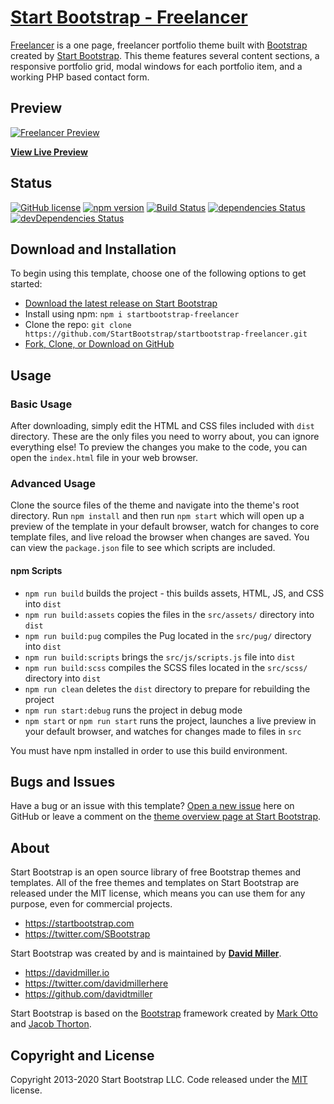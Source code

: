 # [Start Bootstrap - Freelancer](https://startbootstrap.com/theme/freelancer/)

[Freelancer](https://startbootstrap.com/theme/freelancer/) is a one page, freelancer portfolio theme built with [Bootstrap](https://getbootstrap.com/) created by [Start Bootstrap](https://startbootstrap.com/). This theme features several content sections, a responsive portfolio grid, modal windows for each portfolio item, and a working PHP based contact form.

## Preview

[![Freelancer Preview](https://assets.startbootstrap.com/img/screenshots/themes/freelancer.png)](https://startbootstrap.github.io/startbootstrap-freelancer/)

**[View Live Preview](https://starlla.github.io/portfolio-2021/)**

## Status

[![GitHub license](https://img.shields.io/badge/license-MIT-blue.svg)](https://raw.githubusercontent.com/StartBootstrap/startbootstrap-freelancer/master/LICENSE)
[![npm version](https://img.shields.io/npm/v/startbootstrap-freelancer.svg)](https://www.npmjs.com/package/startbootstrap-freelancer)
[![Build Status](https://travis-ci.org/StartBootstrap/startbootstrap-freelancer.svg?branch=master)](https://travis-ci.org/StartBootstrap/startbootstrap-freelancer)
[![dependencies Status](https://david-dm.org/StartBootstrap/startbootstrap-freelancer/status.svg)](https://david-dm.org/StartBootstrap/startbootstrap-freelancer)
[![devDependencies Status](https://david-dm.org/StartBootstrap/startbootstrap-freelancer/dev-status.svg)](https://david-dm.org/StartBootstrap/startbootstrap-freelancer?type=dev)

## Download and Installation

To begin using this template, choose one of the following options to get started:

- [Download the latest release on Start Bootstrap](https://startbootstrap.com/theme/freelancer/)
- Install using npm: `npm i startbootstrap-freelancer`
- Clone the repo: `git clone https://github.com/StartBootstrap/startbootstrap-freelancer.git`
- [Fork, Clone, or Download on GitHub](https://github.com/StartBootstrap/startbootstrap-freelancer)

## Usage

### Basic Usage

After downloading, simply edit the HTML and CSS files included with `dist` directory. These are the only files you need to worry about, you can ignore everything else! To preview the changes you make to the code, you can open the `index.html` file in your web browser.

### Advanced Usage

Clone the source files of the theme and navigate into the theme's root directory. Run `npm install` and then run `npm start` which will open up a preview of the template in your default browser, watch for changes to core template files, and live reload the browser when changes are saved. You can view the `package.json` file to see which scripts are included.

#### npm Scripts

- `npm run build` builds the project - this builds assets, HTML, JS, and CSS into `dist`
- `npm run build:assets` copies the files in the `src/assets/` directory into `dist`
- `npm run build:pug` compiles the Pug located in the `src/pug/` directory into `dist`
- `npm run build:scripts` brings the `src/js/scripts.js` file into `dist`
- `npm run build:scss` compiles the SCSS files located in the `src/scss/` directory into `dist`
- `npm run clean` deletes the `dist` directory to prepare for rebuilding the project
- `npm run start:debug` runs the project in debug mode
- `npm start` or `npm run start` runs the project, launches a live preview in your default browser, and watches for changes made to files in `src`

You must have npm installed in order to use this build environment.

## Bugs and Issues

Have a bug or an issue with this template? [Open a new issue](https://github.com/StartBootstrap/startbootstrap-freelancer/issues) here on GitHub or leave a comment on the [theme overview page at Start Bootstrap](https://startbootstrap.com/theme/freelancer/).

## About

Start Bootstrap is an open source library of free Bootstrap themes and templates. All of the free themes and templates on Start Bootstrap are released under the MIT license, which means you can use them for any purpose, even for commercial projects.

- <https://startbootstrap.com>
- <https://twitter.com/SBootstrap>

Start Bootstrap was created by and is maintained by **[David Miller](https://davidmiller.io/)**.

- <https://davidmiller.io>
- <https://twitter.com/davidmillerhere>
- <https://github.com/davidtmiller>

Start Bootstrap is based on the [Bootstrap](https://getbootstrap.com/) framework created by [Mark Otto](https://twitter.com/mdo) and [Jacob Thorton](https://twitter.com/fat).

## Copyright and License

Copyright 2013-2020 Start Bootstrap LLC. Code released under the [MIT](https://github.com/StartBootstrap/startbootstrap-freelancer/blob/gh-pages/LICENSE) license.
